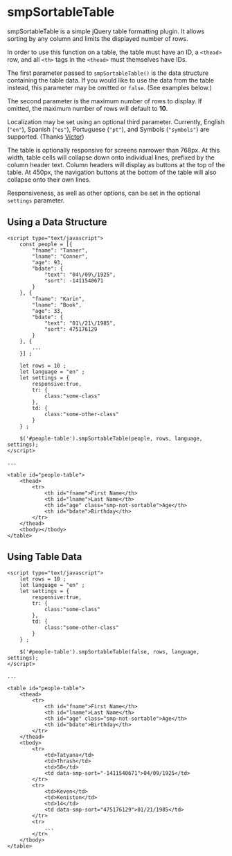 # smpSortableTable
smpSortableTable is a simple jQuery table formatting plugin. It allows sorting by any column and limits the displayed number of rows.

In order to use this function on a table, the table must have an ID, a `<thead>` row, and all `<th>` tags in the `<thead>` must themselves have IDs.

The first parameter passed to `smpSortableTable()` is the data structure containing the table data. If you would like to use the data from the table instead, this parameter may be omitted or `false`. (See examples below.)

The second parameter is the maximum number of rows to display. If omitted, the maximum number of rows will default to **10**.

Localization may be set using an optional third parameter. Currently, English (`"en"`), Spanish (`"es"`), Portuguese (`"pt"`), and Symbols (`"symbols"`) are supported. (Thanks [V&iacute;ctor](https://github.com/vrivas))

The table is optionally responsive for screens narrower than 768px. At this width, table cells will collapse down onto individual lines, prefixed by the column header text. Column headers will display as buttons at the top of the table. At 450px, the navigation buttons at the bottom of the table will also collapse onto their own lines.

Responsiveness, as well as other options, can be set in the optional `settings` parameter.
## Using a Data Structure

```
<script type="text/javascript">
    const people = [{
        "fname": "Tanner",
        "lname": "Conner",
        "age": 93,
        "bdate": {
            "text": "04\/09\/1925", 
            "sort": -1411540671
        }
    }, {
        "fname": "Karin",
        "lname": "Book",
        "age": 33,
        "bdate": {
            "text": "01\/21\/1985", 
            "sort": 475176129
        }
    }, { 
        ... 
    }] ;
    
    let rows = 10 ;
    let language = "en" ;
    let settings = {
        responsive:true,
        tr: {
            class:"some-class"
        },
        td: {
            class:"some-other-class"
        }
    } ;
    
    $('#people-table').smpSortableTable(people, rows, language, settings);
</script>

...

<table id="people-table">
    <thead>
        <tr>
            <th id="fname">First Name</th>
            <th id="lname">Last Name</th>
            <th id="age" class="smp-not-sortable">Age</th>
            <th id="bdate">Birthday</th>
        </tr>
    </thead>
    <tbody></tbody>
</table>
```

## Using Table Data

```
<script type="text/javascript">
    let rows = 10 ;
    let language = "en" ;
    let settings = {
        responsive:true,
        tr: {
            class:"some-class"
        },
        td: {
            class:"some-other-class"
        }
    } ;
    
    $('#people-table').smpSortableTable(false, rows, language, settings);
</script>

...

<table id="people-table">
    <thead>
        <tr>
            <th id="fname">First Name</th>
            <th id="lname">Last Name</th>
            <th id="age" class="smp-not-sortable">Age</th>
            <th id="bdate">Birthday</th>
        </tr>
    </thead>
    <tbody>
        <tr>
            <td>Tatyana</td>
            <td>Thrash</td>
            <td>58</td>
            <td data-smp-sort="-1411540671">04/09/1925</td>
        </tr>
        <tr>
            <td>Keven</td>
            <td>Keniston</td>
            <td>14</td>
            <td data-smp-sort="475176129">01/21/1985</td>
        </tr>
        <tr>
            ...
        </tr>
    </tbody>
</table>
```
